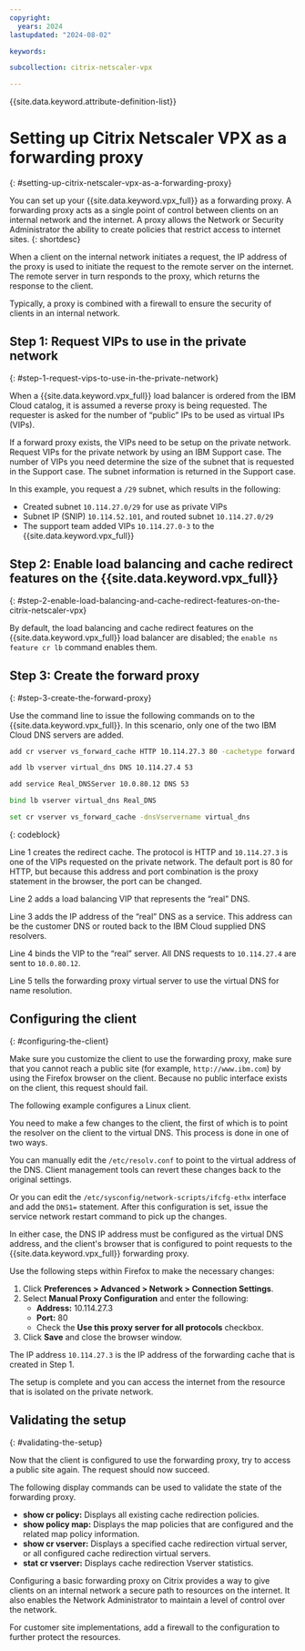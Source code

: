 ```yaml
---
copyright:
  years: 2024
lastupdated: "2024-08-02"

keywords:

subcollection: citrix-netscaler-vpx

---
```


{{site.data.keyword.attribute-definition-list}}

# Setting up Citrix Netscaler VPX as a forwarding proxy
{: #setting-up-citrix-netscaler-vpx-as-a-forwarding-proxy}

You can set up your {{site.data.keyword.vpx_full}} as a forwarding proxy. A forwarding proxy acts as a single point of control between clients on an internal network and the internet. A proxy allows the Network or Security Administrator the ability to create policies that restrict access to internet sites.
{: shortdesc}

When a client on the internal network initiates a request, the IP address of the proxy is used to initiate the request to the remote server on the internet. The remote server in turn responds to the proxy, which returns the response to the client.

Typically, a proxy is combined with a firewall to ensure the security of clients in an internal network.

## Step 1: Request VIPs to use in the private network
{: #step-1-request-vips-to-use-in-the-private-network}

When a {{site.data.keyword.vpx_full}} load balancer is ordered from the IBM Cloud catalog, it is assumed a reverse proxy is being requested. The requester is asked for the number of “public” IPs to be used as virtual IPs (VIPs).

If a forward proxy exists, the VIPs need to be setup on the private network. Request VIPs for the private network by using an IBM Support case. The number of VIPs you need determine the size of the subnet that is requested in the Support case. The subnet information is returned in the Support case.

In this example, you request a `/29` subnet, which results in the following:

* Created subnet `10.114.27.0/29` for use as private VIPs
* Subnet IP (SNIP) `10.114.52.101`, and routed subnet `10.114.27.0/29`
* The support team added VIPs `10.114.27.0-3` to the {{site.data.keyword.vpx_full}}

## Step 2: Enable load balancing and cache redirect features on the {{site.data.keyword.vpx_full}}
{: #step-2-enable-load-balancing-and-cache-redirect-features-on-the-citrix-netscaler-vpx}

By default, the load balancing and cache redirect features on the {{site.data.keyword.vpx_full}} load balancer are disabled; the `enable ns feature cr lb` command enables them.


## Step 3: Create the forward proxy
{: #step-3-create-the-forward-proxy}

Use the command line to issue the following commands on to the {{site.data.keyword.vpx_full}}. In this scenario, only one of the two IBM Cloud DNS servers are added.  

```sh
add cr vserver vs_forward_cache HTTP 10.114.27.3 80 -cachetype forward -redirect origin

add lb vserver virtual_dns DNS 10.114.27.4 53

add service Real_DNSServer 10.0.80.12 DNS 53

bind lb vserver virtual_dns Real_DNS

set cr vserver vs_forward_cache -dnsVservername virtual_dns
```
{: codeblock}

Line 1 creates the redirect cache. The protocol is HTTP and `10.114.27.3` is one of the VIPs requested on the private network. The default port is 80 for HTTP, but because this address and port combination is the proxy statement in the browser, the port can be changed.

Line 2 adds a load balancing VIP that represents the “real” DNS.

Line 3 adds the IP address of the “real” DNS as a service. This address can be the customer DNS or routed back to the IBM Cloud supplied DNS resolvers.

Line 4 binds the VIP to the “real” server. All DNS requests to `10.114.27.4` are sent to `10.0.80.12`.

Line 5 tells the forwarding proxy virtual server to use the virtual DNS for name resolution.

## Configuring the client
{: #configuring-the-client}

Make sure you customize the client to use the forwarding proxy, make sure that you cannot reach a public site (for example, `http://www.ibm.com`) by using the Firefox browser on the client. Because no public interface exists on the client, this request should fail.

The following example configures a Linux client.

You need to make a few changes to the client, the first of which is to point the resolver on the client to the virtual DNS. This process is done in one of two ways.

You can manually edit the `/etc/resolv.conf` to point to the virtual address of the DNS. Client management tools can revert these changes back to the original settings.  

Or you can edit the `/etc/sysconfig/network-scripts/ifcfg-ethx` interface and add the `DNS1=` statement. After this configuration is set, issue the service network restart command to pick up the changes.

In either case, the DNS IP address must be configured as the virtual DNS address, and the client's browser that is configured to point requests to the {{site.data.keyword.vpx_full}} forwarding proxy.

Use the following steps within Firefox to make the necessary changes:

1. Click **Preferences > Advanced > Network > Connection Settings**.
1. Select **Manual Proxy Configuration** and enter the following:
    * **Address:** 10.114.27.3
    * **Port:** 80
    * Check the **Use this proxy server for all protocols** checkbox.
1. Click **Save** and close the browser window.

The IP address `10.114.27.3` is the IP address of the forwarding cache that is created in Step 1.

The setup is complete and you can access the internet from the resource that is isolated on the private network.

## Validating the setup
{: #validating-the-setup}

Now that the client is configured to use the forwarding proxy, try to access a public site again. The request should now succeed.

The following display commands can be used to validate the state of the forwarding proxy.

* **show cr policy:** Displays all existing cache redirection policies.
* **show policy map:** Displays the map policies that are configured and the related map policy information.
* **show cr vserver:** Displays a specified cache redirection virtual server, or all configured cache redirection virtual servers.
* **stat cr vserver:** Displays cache redirection Vserver statistics.

Configuring a basic forwarding proxy on Citrix provides a way to give clients on an internal network a secure path to resources on the internet. It also enables the Network Administrator to maintain a level of control over the network.

For customer site implementations, add a firewall to the configuration to further protect the resources.
